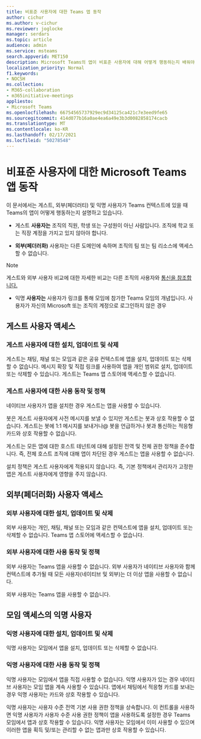 ```yaml
---
title: 비표준 사용자에 대한 Teams 앱 동작
author: cichur
ms.author: v-cichur
ms.reviewer: joglocke
manager: serdars
ms.topic: article
audience: admin
ms.service: msteams
search.appverid: MET150
description: Microsoft Teams의 앱이 비표준 사용자에 대해 어떻게 행동하는지 배워야 합니다.
localization_priority: Normal
f1.keywords:
- NOCSH
ms.collection:
- M365-collaboration
- m365initiative-meetings
appliesto:
- Microsoft Teams
ms.openlocfilehash: 66754565737929ec9d34125ca421c7e3eed9fe65
ms.sourcegitcommit: 414d077b16a0ae4ea6a49e3b3d0082858174cacb
ms.translationtype: MT
ms.contentlocale: ko-KR
ms.lasthandoff: 02/17/2021
ms.locfileid: "50278548"
---
```

# <a name="microsoft-teams-apps-behavior-for-non-standard-users"></a>비표준 사용자에 대한 Microsoft Teams 앱 동작

이 문서에서는 게스트, 외부(페더러티) 및 익명 사용자가 Teams 컨텍스트에 있을 때 Teams의 앱이 어떻게 행동하는지 설명하고 있습니다.

- 게스트 **사용자는** 조직의 직원, 학생 또는 구성원이 아닌 사람입니다. 조직에 학교 또는 직장 계정을 가지고 있지 않아야 합니다.

- **외부(페더러화)** 사용자는 다른 도메인에 속하며 조직의 팀 또는 팀 리소스에 액세스할 수 없습니다.

>[!Note]
> 게스트와 외부 사용자 비교에 대한 자세한 비교는 다른 조직의 사용자와 [통신을 참조합니다.](https://docs.microsoft.com/microsoftteams/communicate-with-users-from-other-organizations)

- 익명 **사용자는** 사용자가 링크를 통해 모임에 참가한 Teams 모임의 개념입니다. 사용자가 자신의 Microsoft 또는 조직의 계정으로 로그인하지 않은 경우

## <a name="guest-user-access"></a>게스트 사용자 액세스

### <a name="install-update-and-delete-for-guest-users"></a>게스트 사용자에 대한 설치, 업데이트 및 삭제

게스트는 채팅, 채널 또는 모임과 같은 공유 컨텍스트에 앱을 설치, 업데이트 또는 삭제할 수 없습니다. 메시지 확장 및 직접 링크를 사용하여 앱을 개인 범위로 설치, 업데이트 또는 삭제할 수 있습니다. 게스트는 Teams 앱 스토어에 액세스할 수 없습니다.

### <a name="usage-behavior-and-policy-for-guest-users"></a>게스트 사용자에 대한 사용 동작 및 정책

네이티브 사용자가 앱을 설치한 경우 게스트는 앱을 사용할 수 있습니다.

봇은 게스트 사용자에게 사전 메시지를 보낼 수 있지만 게스트는 봇과 상호 작용할 수 없습니다. 게스트는 봇에 1:1 메시지를 보내거나@ 봇을 언급하거나 봇과 통신하는 적응형 카드와 상호 작용할 수 없습니다.

게스트는 모든 앱에 대한 호스트 테넌트에 대해 설정된 전역 및 전체 권한 정책을 준수합니다. 즉, 전체 호스트 조직에 대해 앱이 차단된 경우 게스트는 앱을 사용할 수 없습니다.

설치 정책은 게스트 사용자에게 적용되지 않습니다. 즉, 기본 정책에서 관리자가 고정한 앱은 게스트 사용자에게 영향을 주지 않습니다.

## <a name="external-federated-user-access"></a>외부(페더러화) 사용자 액세스

### <a name="install-update-and-delete-for-external-users"></a>외부 사용자에 대한 설치, 업데이트 및 삭제

외부 사용자는 개인, 채팅, 채널 또는 모임과 같은 컨텍스트에 앱을 설치, 업데이트 또는 삭제할 수 없습니다. Teams 앱 스토어에 액세스할 수 없습니다.

### <a name="usage-behavior-and-policy-for-external-users"></a>외부 사용자에 대한 사용 동작 및 정책

외부 사용자는 Teams 앱을 사용할 수 없습니다. 외부 사용자가 네이티브 사용자와 함께 컨텍스트에 추가될 때 모든 사용자(네이티브 및 외부)는 더 이상 앱을 사용할 수 없습니다.

외부 사용자는 Teams 앱을 사용할 수 없습니다.

## <a name="anonymous-user-in-meetings-access"></a>모임 액세스의 익명 사용자

### <a name="install-update-and-delete-for-anonymous-users"></a>익명 사용자에 대한 설치, 업데이트 및 삭제

익명 사용자는 모임에서 앱을 설치, 업데이트 또는 삭제할 수 없습니다.

### <a name="usage-behavior-and-policy-for-anonymous-users"></a>익명 사용자에 대한 사용 동작 및 정책

익명 사용자는 모임에서 앱을 직접 사용할 수 없습니다. 익명 사용자가 있는 경우 네이티브 사용자는 모임 앱을 계속 사용할 수 있습니다. 앱에서 채팅에서 적응형 카드를 보내는 경우 익명 사용자는 카드와 상호 작용할 수 있습니다.

익명 사용자는 사용자 수준 전역 기본 사용 권한 정책을 상속합니다. 이 컨트롤을 사용하면 익명 사용자가 사용자 수준 사용 권한 정책이 앱을 사용하도록 설정한 경우 Teams 모임에서 앱과 상호 작용할 수 있습니다. 익명 사용자는 모임에서 이미 사용할 수 있으며 이러한 앱을 획득 및/또는 관리할 수 없는 앱과만 상호 작용할 수 있습니다.
